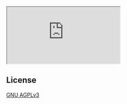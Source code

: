 <iframe src="https://lottie.host/embed/fc39edd6-d3c4-4e48-90a6-63ca925e59f0/uP6oZYKmEF.json"></iframe>

## License

[GNU AGPLv3](https://choosealicense.com/licenses/gpl-3.0/)
